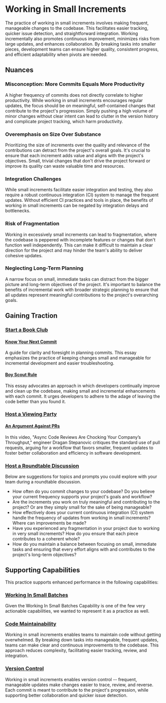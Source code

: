 # Working in Small Increments

The practice of working in small increments involves making frequent, manageable changes to the codebase. This facilitates easier tracking, quicker issue detection, and straightforward integration. Working incrementally also promotes continuous improvement, minimizes risks from large updates, and enhances collaboration. By breaking tasks into smaller pieces, development teams can ensure higher quality, consistent progress, and efficient adaptability when pivots are needed.

## Nuances

### Misconception: More Commits Equals More Productivity

A higher frequency of commits does not directly correlate to higher productivity. While working in small increments encourages regular updates, the focus should be on meaningful, self-contained changes that contribute to the project's progression.
Simply pushing a high volume of minor changes without clear intent can lead to clutter in the version history and complicate project tracking, which harm productivity.

### Overemphasis on Size Over Substance

Prioritizing the size of increments over the quality and relevance of the contributions can detract from the project's overall goals.
It's crucial to ensure that each increment adds value and aligns with the project's objectives.
Small, trivial changes that don't drive the project forward or improve its quality can waste valuable time and resources.

### Integration Challenges

While small increments facilitate easier integration and testing, they also require a robust continuous integration (CI) system to manage the frequent updates. Without efficient CI practices and tools in place, the benefits of working in small increments can be negated by integration delays and bottlenecks.

### Risk of Fragmentation

Working in excessively small increments can lead to fragmentation, where the codebase is peppered with incomplete features or changes that don't function well independently. This can make it difficult to maintain a clear direction for the project and may hinder the team's ability to deliver cohesive updates.

### Neglecting Long-Term Planning

A narrow focus on small, immediate tasks can distract from the bigger picture and long-term objectives of the project. It's important to balance the benefits of incremental work with broader strategic planning to ensure that all updates represent meaningful contributions to the project's overarching goals.

## Gaining Traction

### [Start a Book Club](/practices/start-a-book-club.md)

#### [Know Your Next Commit](https://github.com/97-things/97-things-every-programmer-should-know/tree/master/en/thing_47#know-your-next-commit)

A guide for clarity and foresight in planning commits. This essay emphasizes the practice of keeping changes small and manageable for incremental development and easier troubleshooting.

#### [Boy Scout Rule](https://github.com/97-things/97-things-every-programmer-should-know/tree/master/en/thing_08)

This essay advocates an approach in which developers continually improve and clean up the codebase, making small and incremental enhancements with each commit. It urges developers to adhere to the adage of leaving the code better than you found it.

### [Host a Viewing Party](/practices/host-a-viewing-party.md)

#### [An Argument Against PRs](https://www.youtube.com/watch?v=ZlLZEQQBcFg)

In this video, "Async Code Reviews Are Chocking Your Company’s Throughput," engineer Dragan Stepanovic critiques the standard use of pull requests, arguing for a workflow that favors smaller, frequent updates to foster better collaboration and efficiency in software development.

### [Host a Roundtable Discussion](/practices/host-a-roundtable-discussion.md)

Below are suggestions for topics and prompts you could explore with your team during a roundtable discussion.

* How often do you commit changes to your codebase? Do you believe your current frequency supports your project's goals and workflow?
* Are the increments you work on truly meaningful and contributing to the project? Or are they simply small for the sake of being manageable?
* How effectively does your current continuous integration (CI) system handle the frequency of updates from working in small increments? Where can improvements be made?
* Have you experienced any fragmentation in your project due to working in very small increments? How do you ensure that each piece contributes to a coherent whole?
* How do you maintain a balance between focusing on small, immediate tasks and ensuring that every effort aligns with and contributes to the project's long-term objectives?

## Supporting Capabilities

This practice supports enhanced performance in the following capabilities:

### [Working In Small Batches](/capabilities/working-in-small-batches.md)

Given the Working In Small Batches Capability is one of the few very actionable capabilities, we wanted to represent it as a practice as well.

### [Code Maintainability](/capabilities/code-maintainability.md)

Working in small increments enables teams to maintain code without getting overwhelmed.
By breaking down tasks into manageable, frequent updates, teams can make clear and continuous improvements to the codebase.
This approach reduces complexity, facilitating easier tracking, review, and integration.

### [Version Control](/capabilities/version-control.md)

Working in small increments enables version control -- frequent, manageable updates make changes easier to trace, review, and reverse. Each commit is meant to contribute to the project's progression, while supporting better collaboration and quicker issue detection.
